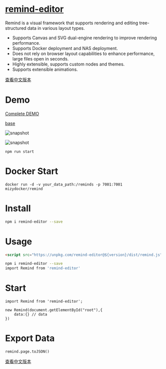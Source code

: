 # [remind-editor](https://mizy.github.io/re-my-mind/)

Remind is a visual framework that supports rendering and editing tree-structured data in various layout types.

* Supports Canvas and SVG dual-engine rendering to improve rendering performance.
* Supports Docker deployment and NAS deployment.
* Does not rely on browser layout capabilities to enhance performance, large files open in seconds.
* Highly extensible, supports custom nodes and themes.
* Supports extensible animations.

[查看中文版本](remind-zh.md)

# Demo

[Complete DEMO](https://mizy.github.io/re-my-mind/dist/demo.html)

[base](https://mizy.github.io/re-my-mind/public/base.html)

![snapshot](https://mizy.github.io/re-my-mind/snapshot.png)

![snapshot](https://mizy.github.io/re-my-mind/snapshot1.png)

```
npm run start
```

# Docker Start

```
docker run -d -v your_data_path:/reminds -p 7001:7001 mizydocker/remind
```

# Install

```sh
npm i remind-editor --save
```


# Usage

```html
<script src="https://unpkg.com/remind-editor@${version}/dist/remind.js"></script>
```

```sh
npm i remind-editor --save
import Remind from 'remind-editor'
```

# Start

```
import Remind from 'remind-editor';

new Remind(document.getElementById("root"),{
	data:{} // data
})
```

# Export Data

```
remind.page.toJSON()
```

[查看中文版本](remind-zh.md)
